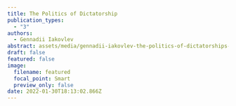 ```yaml
---
title: The Politics of Dictatorship
publication_types:
  - "3"
authors:
  - Gennadii Iakovlev
abstract: assets/media/gennadii-iakovlev-the-politics-of-dictatorships-syllabus-2022-2.pdf
draft: false
featured: false
image:
  filename: featured
  focal_point: Smart
  preview_only: false
date: 2022-01-30T18:13:02.866Z
---
```

